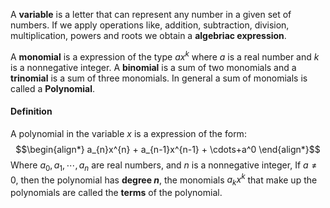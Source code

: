 A **variable** is a letter that can represent any number in a given set of numbers. If we apply operations like, addition, subtraction, division, multiplication, powers and roots we obtain a **algebriac expression**.

A **monomial** is a expression of the type $ax^k$ where $a$ is a real number and $k$ is a nonnegative integer. A **binomial** is a sum of two monomials and a **trinomial** is a sum of three monomials. In general a sum of monomials is called a **Polynomial**.
#### Definition
A polynomial in the variable $x$ is a expression of the form:
$$\begin{align*}
a_{n}x^{n} + a_{n-1}x^{n-1} + \cdots+a^0
\end{align*}$$
Where $a_{0}, a_{1}, \cdots, a_{n}$ are real numbers, and $n$ is a nonnegative integer, If $a \neq 0$, then the polynomial has **degree $n$**, the monomials $a_{k}x^{k}$ that make up the polynomials are called the **terms** of the polynomial.
